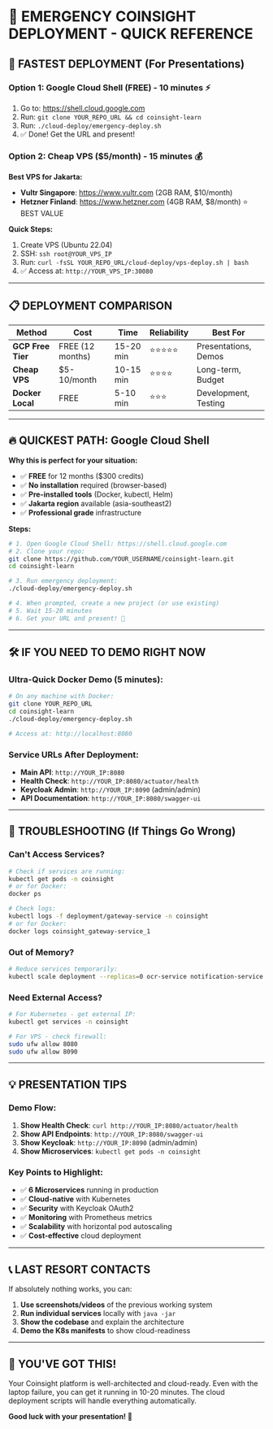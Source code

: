 # 🚨 EMERGENCY COINSIGHT DEPLOYMENT - QUICK REFERENCE

## 🎯 **FASTEST DEPLOYMENT (For Presentations)**

### Option 1: Google Cloud Shell (FREE) - 10 minutes ⚡
1. Go to: https://shell.cloud.google.com
2. Run: `git clone YOUR_REPO_URL && cd coinsight-learn`
3. Run: `./cloud-deploy/emergency-deploy.sh`
4. ✅ Done! Get the URL and present!

### Option 2: Cheap VPS ($5/month) - 15 minutes 💰
**Best VPS for Jakarta:**
- **Vultr Singapore**: https://www.vultr.com (2GB RAM, $10/month)
- **Hetzner Finland**: https://www.hetzner.com (4GB RAM, $8/month) ⭐ BEST VALUE

**Quick Steps:**
1. Create VPS (Ubuntu 22.04)
2. SSH: `ssh root@YOUR_VPS_IP`
3. Run: `curl -fsSL YOUR_REPO_URL/cloud-deploy/vps-deploy.sh | bash`
4. ✅ Access at: `http://YOUR_VPS_IP:30080`

---

## 📋 **DEPLOYMENT COMPARISON**

| Method | Cost | Time | Reliability | Best For |
|--------|------|------|-------------|----------|
| **GCP Free Tier** | FREE (12 months) | 15-20 min | ⭐⭐⭐⭐⭐ | Presentations, Demos |
| **Cheap VPS** | $5-10/month | 10-15 min | ⭐⭐⭐⭐ | Long-term, Budget |
| **Docker Local** | FREE | 5-10 min | ⭐⭐⭐ | Development, Testing |

---

## 🔥 **QUICKEST PATH: Google Cloud Shell**

**Why this is perfect for your situation:**
- ✅ **FREE** for 12 months ($300 credits)
- ✅ **No installation** required (browser-based)
- ✅ **Pre-installed tools** (Docker, kubectl, Helm)
- ✅ **Jakarta region** available (asia-southeast2)
- ✅ **Professional grade** infrastructure

**Steps:**
```bash
# 1. Open Google Cloud Shell: https://shell.cloud.google.com
# 2. Clone your repo:
git clone https://github.com/YOUR_USERNAME/coinsight-learn.git
cd coinsight-learn

# 3. Run emergency deployment:
./cloud-deploy/emergency-deploy.sh

# 4. When prompted, create a new project (or use existing)
# 5. Wait 15-20 minutes
# 6. Get your URL and present! 🎉
```

---

## 🛠️ **IF YOU NEED TO DEMO RIGHT NOW**

### Ultra-Quick Docker Demo (5 minutes):
```bash
# On any machine with Docker:
git clone YOUR_REPO_URL
cd coinsight-learn
./cloud-deploy/emergency-deploy.sh

# Access at: http://localhost:8080
```

### Service URLs After Deployment:
- **Main API**: `http://YOUR_IP:8080`
- **Health Check**: `http://YOUR_IP:8080/actuator/health`
- **Keycloak Admin**: `http://YOUR_IP:8090` (admin/admin)
- **API Documentation**: `http://YOUR_IP:8080/swagger-ui`

---

## 🚨 **TROUBLESHOOTING (If Things Go Wrong)**

### Can't Access Services?
```bash
# Check if services are running:
kubectl get pods -n coinsight
# or for Docker:
docker ps

# Check logs:
kubectl logs -f deployment/gateway-service -n coinsight
# or for Docker:
docker logs coinsight_gateway-service_1
```

### Out of Memory?
```bash
# Reduce services temporarily:
kubectl scale deployment --replicas=0 ocr-service notification-service -n coinsight
```

### Need External Access?
```bash
# For Kubernetes - get external IP:
kubectl get services -n coinsight

# For VPS - check firewall:
sudo ufw allow 8080
sudo ufw allow 8090
```

---

## 💡 **PRESENTATION TIPS**

### Demo Flow:
1. **Show Health Check**: `curl http://YOUR_IP:8080/actuator/health`
2. **Show API Endpoints**: `http://YOUR_IP:8080/swagger-ui`
3. **Show Keycloak**: `http://YOUR_IP:8090` (admin/admin)
4. **Show Microservices**: `kubectl get pods -n coinsight`

### Key Points to Highlight:
- ✅ **6 Microservices** running in production
- ✅ **Cloud-native** with Kubernetes
- ✅ **Security** with Keycloak OAuth2
- ✅ **Monitoring** with Prometheus metrics
- ✅ **Scalability** with horizontal pod autoscaling
- ✅ **Cost-effective** cloud deployment

---

## 📞 **LAST RESORT CONTACTS**

If absolutely nothing works, you can:
1. **Use screenshots/videos** of the previous working system
2. **Run individual services** locally with `java -jar`
3. **Show the codebase** and explain the architecture
4. **Demo the K8s manifests** to show cloud-readiness

---

## 🎉 **YOU'VE GOT THIS!**

Your Coinsight platform is well-architected and cloud-ready. Even with the laptop failure, you can get it running in 10-20 minutes. The cloud deployment scripts will handle everything automatically.

**Good luck with your presentation! 🚀**
